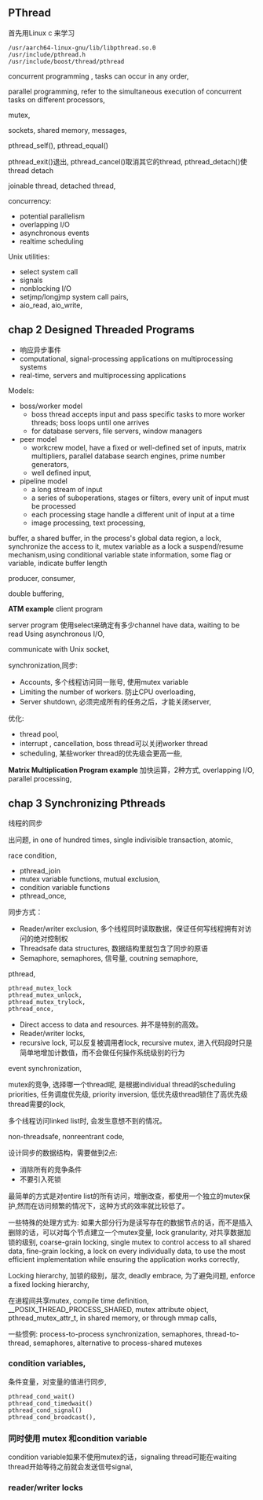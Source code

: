 ## PThread
首先用Linux c 来学习 <Pthread Programming >

```shell
/usr/aarch64-linux-gnu/lib/libpthread.so.0
/usr/include/pthread.h
/usr/include/boost/thread/pthread

```

concurrent programming , tasks can occur in any order,

parallel programming, refer to the simultaneous execution of concurrent tasks on different processors,

mutex,

sockets, shared memory, messages,

pthread_self(), pthread_equal()

pthread_exit()退出, pthread_cancel()取消其它的thread, pthread_detach()使thread detach

joinable thread, detached thread, 


concurrency:

- potential parallelism
- overlapping I/O
- asynchronous events
- realtime scheduling

Unix utilities:
- select system call
- signals
- nonblocking I/O
- setjmp/longjmp system call pairs,
- aio_read, aio_write, 

## chap 2 Designed Threaded Programs

* 响应异步事件
* computational, signal-processing applications on multiprocessing systems
* real-time, servers and multiprocessing applications

Models:
- boss/worker model
  - boss thread accepts input and pass specific tasks to more worker threads; boss loops until one arrives
  - for database servers, file servers, window managers
- peer model
  - workcrew model, have a fixed or well-defined set of inputs, matrix multipliers, parallel database search engines, prime number generators,
  - well defined input,
- pipeline model
  - a long stream of input
  - a series of suboperations, stages or filters, every unit of input must be processed
  - each processing stage handle a different unit of input at a time
  - image processing, text processing, 

buffer,
  a shared buffer, in the process's global data region,
  a lock, synchronize the access to it, mutex variable as a lock
  a suspend/resume mechanism,using conditional variable
  state information, some flag or variable, indicate buffer length

producer, consumer, 

double buffering,

**ATM example**
client program

server program
  使用select来确定有多少channel have data, waiting to be read
  Using asynchronous I/O, 

communicate with Unix socket,

synchronization,同步:
- Accounts, 多个线程访问同一账号, 使用mutex variable
- Limiting the number of workers. 防止CPU overloading, 
- Server shutdown, 必须完成所有的任务之后，才能关闭server,

优化:
- thread pool, 
- interrupt , cancellation, boss thread可以关闭worker thread
- scheduling, 某些worker thread的优先级会更高一些,

**Matrix Multiplication Program example**
加快运算，2种方式, overlapping I/O, parallel processing,

## chap 3 Synchronizing Pthreads
线程的同步

出问题, in one of hundred times, single indivisible transaction, atomic,

race condition, 

* pthread_join
* mutex variable functions, mutual exclusion, 
* condition variable functions
* pthread_once, 

同步方式：
* Reader/writer exclusion, 多个线程同时读取数据，保证任何写线程拥有对访问的绝对控制权
* Threadsafe data structures, 数据结构里就包含了同步的原语
* Semaphore, semaphores, 信号量, coutning semaphore, 


pthread,
```shell
pthread_mutex_lock
pthread_mutex_unlock,
pthread_mutex_trylock,
pthread_once,

```

* Direct access to data and resources. 并不是特别的高效。
* Reader/writer locks, 
* recursive lock, 可以反复被调用者lock, recursive mutex, 进入代码段时只是简单地增加计数值，而不会做任何操作系统级别的行为



event synchronization, 


mutex的竞争,
  选择哪一个thread呢, 是根据individual thread的scheduling priorities, 任务调度优先级,
priority inversion,
  低优先级thread锁住了高优先级thread需要的lock, 

多个线程访问linked list时, 会发生意想不到的情况。

non-threadsafe, nonreentrant code, 

设计同步的数据结构，需要做到2点:
* 消除所有的竞争条件
* 不要引入死锁

最简单的方式是对entire list的所有访问，增删改查，都使用一个独立的mutex保护,然而在访问频繁的情况下，这种方式的效率就比较低了。

一些特殊的处理方式为:
  如果大部分行为是读写存在的数据节点的话，而不是插入删除的话，可以对每个节点建立一个mutex变量,
  lock granularity, 对共享数据加锁的级别, 
  coarse-grain locking, single mutex to control access to all shared data,
  fine-grain locking, a lock on every individually data, 
  to use the most efficient implementation while ensuring the application works correctly,

Locking hierarchy, 加锁的级别，层次,
  deadly embrace, 
  为了避免问题, enforce a fixed locking hierarchy, 

在进程间共享mutex,
  compile time definition, __POSIX_THREAD_PROCESS_SHARED,
  mutex attribute object,
  pthread_mutex_attr_t, 
  in shared memory, or through mmap calls,


一些惯例:
  process-to-process synchronization, semaphores,
  thread-to-thread, semaphores, alternative to process-shared mutexes

### condition variables,
条件变量，对变量的值进行同步,

```shell
pthread_cond_wait()
pthread_cond_timedwait()
pthread_cond_signal()
pthread_cond_broadcast(),
```

### 同时使用 mutex 和condition variable
condition variable如果不使用mutex的话，signaling thread可能在waiting thread开始等待之前就会发送信号signal,


### reader/writer locks




